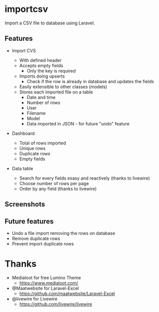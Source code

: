 # importcsv
Import a CSV file to database using Laravel.

## Features
* Import CVS 
    * With defined header
    * Accepts empty fields
        * Only the key is required
    * Imports doing upserts
        * Check if the row is already in database and updates the fields 
    * Easily extensible to other classes (models)
    * Stores each imported file on a table
        * Date and time
        * Number of rows
        * User
        * Filename
        * Model
        * Data imported in JSON - for future "undo" feature
  
* Dashboard
    * Total of rows imported
    * Unique rows
    * Duplicate rows
    * Empty fields

* Data table
    * Search for every fields esasy and reactively (thanks to livewire)
    * Choose number of rows per page
    * Order by any field (thanks to livewire)
    
## Screenshots



## Future features
* Undo a file import removing the rows on database
* Remove duplicate rows
* Prevent import duplicate rows
  
# Thanks
* Medialoot for free Lumino Theme
  * https://www.medialoot.com/
* @Maatwebsite for Laravel-Excel
  * https://github.com/maatwebsite/Laravel-Excel
* @livewire for Livewire
  * https://github.com/livewire/livewire
